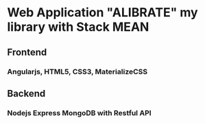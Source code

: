 # Web Application "ALIBRATE" my library with Stack MEAN

## Frontend 
### Angularjs, HTML5, CSS3, MaterializeCSS

## Backend
### Nodejs Express MongoDB with Restful API
